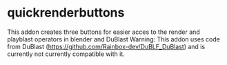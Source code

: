 # quickrenderbuttons
This addon creates three buttons for easier acces to the render and playblast operators in blender and DuBlast
Warning: This addon uses code from DuBlast (https://github.com/Rainbox-dev/DuBLF_DuBlast) and is currently not currently compatible with it. 
